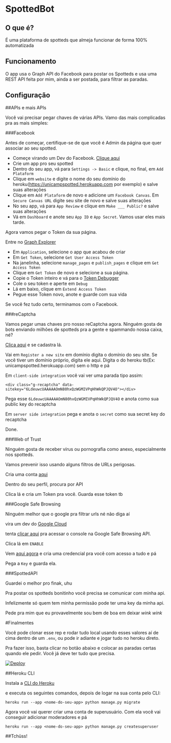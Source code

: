 SpottedBot
==========

O que é?
--------
É uma plataforma de spotteds que almeja funcionar de forma 100% automatizada

Funcionamento
-------------
O app usa o Graph API do Facebook para postar os Spotteds e usa uma REST API feita por mim, ainda a ser postada, para filtrar as paradas.


Configuração
------------

##APIs e mais APIs

Você vai precisar pegar chaves de várias APIs.
Vamo das mais complicadas pra as mais simples:

###Facebook

Antes de começar, certifique-se de que você é Admin da página que quer associar ao seu spotted.

* Começe virando um Dev do Facebook. [Clique aqui](https://developers.facebook.com/)
* Crie um app pro seu spotted
* Dentro do seu app, vá para `Settings -> Basic` e clique, no final, em `Add Plataform`
 * Clique em `website` e digite o nome do seu domínio do heroku(https://unicampspotted.herokuapp.com por exemplo) e salve suas alterações
 * Clique em `Add Plataform` de novo e adicione um `Facebook Canvas`. Em `Secure Canvas URL` digite seu site de novo e salve suas alterações
* No seu app, vá para `App Review` e clique em `Make ___ Public?` e salve suas alterações
* Vá em `Dashboard` e anote seu `App ID` e `App Secret`. Vamos usar eles mais tarde.

Agora vamos pegar o Token da sua página.

Entre no [Graph Explorer](https://developers.facebook.com/tools/explorer/)

* Em `Application`, selecione o app que acabou de criar
* Em `Get Token`, selecione `Get User Access Token`
* Na janelinha, selecione `manage_pages` e `publish_pages` e clique em `Get Access Token`
* Clique em `Get Token` de novo e selecione a sua página.
* Copie o Token inteiro e vá para o [Token Debugger](https://developers.facebook.com/tools/debug/accesstoken)
* Cole o seu token e aperte em `Debug`
* Lá em baixo, clique em `Extend Access Token`
* Pegue esse Token novo, anote e guarde com sua vida

Se você fez tudo certo, terminamos com o Facebook.

###reCaptcha

Vamos pegar umas chaves pro nosso reCaptcha agora. Ninguém gosta de bots enviando milhões de spotteds pra a gente e spammando nossa caixa, né?

[Clica aqui](https://www.google.com/recaptcha/intro/) e se cadastra lá.

Vai em `Register a new site` em domínio digita o domínio do seu site. Se você tiver um domínio próprio, digita ele aqui. Digita o do heroku tb(Ex: unicampspotted.herokuapp.com) sem o http e pá

Em `client-side integration` você vai ver uma parada tipo assim:

`<div class="g-recaptcha" data-sitekey="6LdeuwcUAAAAAOmN80hxQzWGMIVPqHhWkQPJQV4O"></div>`

Pega esse `6LdeuwcUAAAAAOmN80hxQzWGMIVPqHhWkQPJQV4O` e anota como sua public key do recaptcha

Em `server side integration` pega e anota o `secret` como sua secret key do recaptcha

Done.

###Web of Trust

Ninguém gosta de receber vírus ou pornografia como anexo, especialmente nos spotteds.

Vamos prevenir isso usando alguns filtros de URLs perigosas.

Cria uma conta [aqui](https://www.mywot.com/)

Dentro do seu perfil, procura por API

Clica lá e cria um Token pra você. Guarda esse token tb

###Google Safe Browsing

Ninguém melhor que o google pra filtrar urls né não diga aí

vira um dev do [Google Cloud](https://cloud.google.com/)

tenta [clicar aqui](https://console.cloud.google.com/apis/api/safebrowsing.googleapis.com/overview) pra acessar o console na Google Safe Browsing API.

Clica lá em `ENABLE`

Vem [aqui agora](https://console.cloud.google.com/apis/credentials) e cria uma credencial pra você com acesso a tudo e pá

Pega a `Key` e guarda ela.

###SpottedAPI

Guardei o melhor pro finak, uhu

Pra postar os spotteds bonitinho você precisa se comunicar com minha api.

Infelizmente só quem tem minha permissão pode ter uma key da minha api.

Pede pra mim que eu provavelmente sou bem de boa em deixar *wink wink*

#Finalmentes

Você pode clonar esse rep e rodar tudo local usando esses valores aí de cima dentro de um `.env`, ou pode ir adiante e jogar tudo no heroku direto.

Pra fazer isso, basta clicar no botão abaixo e colocar as paradas certas quando ele pedir. Você já deve ter tudo que precisa.

[![Deploy](https://www.herokucdn.com/deploy/button.svg)](https://heroku.com/deploy)

##Heroku CLI

Instala a [CLI do Heroku](https://devcenter.heroku.com/articles/heroku-cli)

e executa os seguintes comandos, depois de logar na sua conta pelo CLI:

`heroku run --app <nome-do-seu-app> python manage.py migrate`

Agora você vai querer criar uma conta de superusuário. Com ela você vai conseguir adicionar moderadores e pá

`heroku run --app <nome-do-seu-app> python manage.py createsuperuser`


##Tchüss!
